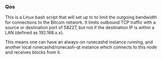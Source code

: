 ### Qos ###

This is a Linux bash script that will set up tc to limit the outgoing bandwidth for connections to the Bitcoin network. It limits outbound TCP traffic with a source or destination port of 58227, but not if the destination IP is within a LAN (defined as 192.168.x.x).

This means one can have an always-on runecashd instance running, and another local runecashd/runecash-qt instance which connects to this node and receives blocks from it.
